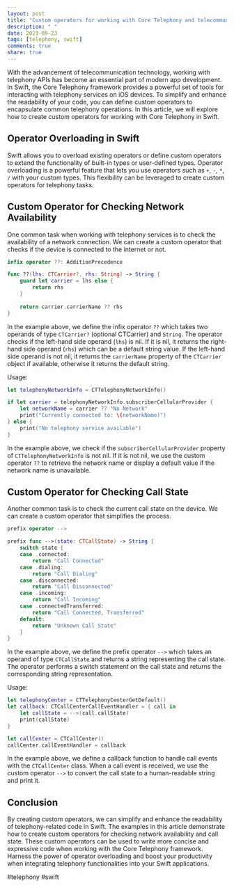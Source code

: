 ```yaml
---
layout: post
title: "Custom operators for working with Core Telephony and telecommunication in Swift"
description: " "
date: 2023-09-23
tags: [telephony, swift]
comments: true
share: true
---
```


With the advancement of telecommunication technology, working with telephony APIs has become an essential part of modern app development. In Swift, the Core Telephony framework provides a powerful set of tools for interacting with telephony services on iOS devices. To simplify and enhance the readability of your code, you can define custom operators to encapsulate common telephony operations. In this article, we will explore how to create custom operators for working with Core Telephony in Swift.

## Operator Overloading in Swift

Swift allows you to overload existing operators or define custom operators to extend the functionality of built-in types or user-defined types. Operator overloading is a powerful feature that lets you use operators such as `+`, `-`, `*`, `/` with your custom types. This flexibility can be leveraged to create custom operators for telephony tasks.

## Custom Operator for Checking Network Availability

One common task when working with telephony services is to check the availability of a network connection. We can create a custom operator that checks if the device is connected to the internet or not.

```swift
infix operator ??: AdditionPrecedence

func ??(lhs: CTCarrier?, rhs: String) -> String {
    guard let carrier = lhs else {
        return rhs
    }
    
    return carrier.carrierName ?? rhs
}
```

In the example above, we define the infix operator `??` which takes two operands of type `CTCarrier?` (optional CTCarrier) and `String`. The operator checks if the left-hand side operand (`lhs`) is nil. If it is nil, it returns the right-hand side operand (`rhs`) which can be a default string value. If the left-hand side operand is not nil, it returns the `carrierName` property of the `CTCarrier` object if available, otherwise it returns the default string.

Usage:

```swift
let telephonyNetworkInfo = CTTelephonyNetworkInfo()

if let carrier = telephonyNetworkInfo.subscriberCellularProvider {
    let networkName = carrier ?? "No Network"
    print("Currently connected to: \(networkName)")
} else {
    print("No telephony service available")
}
```

In the example above, we check if the `subscriberCellularProvider` property of `CTTelephonyNetworkInfo` is not nil. If it is not nil, we use the custom operator `??` to retrieve the network name or display a default value if the network name is unavailable.

## Custom Operator for Checking Call State

Another common task is to check the current call state on the device. We can create a custom operator that simplifies the process.

```swift
prefix operator -->

prefix func -->(state: CTCallState) -> String {
    switch state {
    case .connected:
        return "Call Connected"
    case .dialing:
        return "Call Dialing"
    case .disconnected:
        return "Call Disconnected"
    case .incoming:
        return "Call Incoming"
    case .connectedTransferred:
        return "Call Connected, Transferred"
    default:
        return "Unknown Call State"
    }
}
```

In the example above, we define the prefix operator `-->` which takes an operand of type `CTCallState` and returns a string representing the call state. The operator performs a switch statement on the call state and returns the corresponding string representation.

Usage:

```swift
let telephonyCenter = CTTelephonyCenterGetDefault()
let callback: CTCallCenterCallEventHandler = { call in
    let callState = -->(call.callState)
    print(callState)
}

let callCenter = CTCallCenter()
callCenter.callEventHandler = callback
```

In the example above, we define a callback function to handle call events with the `CTCallCenter` class. When a call event is received, we use the custom operator `-->` to convert the call state to a human-readable string and print it.

## Conclusion

By creating custom operators, we can simplify and enhance the readability of telephony-related code in Swift. The examples in this article demonstrate how to create custom operators for checking network availability and call state. These custom operators can be used to write more concise and expressive code when working with the Core Telephony framework. Harness the power of operator overloading and boost your productivity when integrating telephony functionalities into your Swift applications.

#telephony #swift